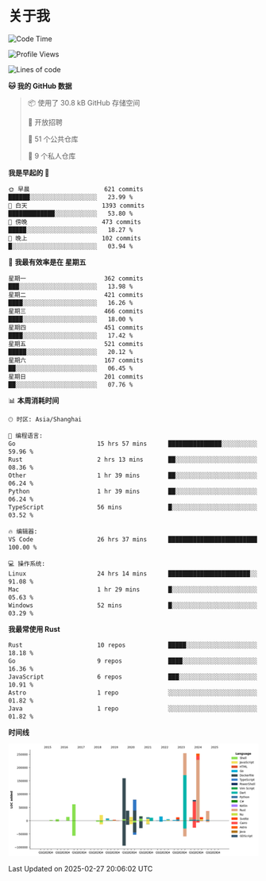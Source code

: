 # 关于我

<!--START_SECTION:waka-->
![Code Time](http://img.shields.io/badge/Code%20Time-3%2C505%20hrs%2048%20mins-blue)

![Profile Views](http://img.shields.io/badge/%E4%B8%AA%E4%BA%BA%E8%B5%84%E6%96%99%E8%A7%82%E7%9C%8B%E6%AC%A1%E6%95%B0-0-blue)

![Lines of code](https://img.shields.io/badge/%E4%BB%8E%E3%80%8CHello%20World%E3%80%8D%E8%B5%B7%E6%88%91%E5%B7%B2%E7%BB%8F%E5%86%99%E4%BA%86-1.1%20million%20%E8%A1%8C%E4%BB%A3%E7%A0%81-blue)

**🐱 我的 GitHub 数据** 

> 📦  使用了 30.8 kB GitHub 存储空间 
 > 
> 💼 开放招聘
 > 
> 📜 51 个公共仓库 
 > 
> 🔑 9 个私人仓库 
 > 
**我是早起的 🐤** 

```text
🌞 早晨                     621 commits         ██████░░░░░░░░░░░░░░░░░░░   23.99 % 
🌆 白天                     1393 commits        █████████████░░░░░░░░░░░░   53.80 % 
🌃 傍晚                     473 commits         █████░░░░░░░░░░░░░░░░░░░░   18.27 % 
🌙 晚上                     102 commits         █░░░░░░░░░░░░░░░░░░░░░░░░   03.94 % 
```
📅 **我最有效率是在 星期五** 

```text
星期一                      362 commits         ███░░░░░░░░░░░░░░░░░░░░░░   13.98 % 
星期二                      421 commits         ████░░░░░░░░░░░░░░░░░░░░░   16.26 % 
星期三                      466 commits         ████░░░░░░░░░░░░░░░░░░░░░   18.00 % 
星期四                      451 commits         ████░░░░░░░░░░░░░░░░░░░░░   17.42 % 
星期五                      521 commits         █████░░░░░░░░░░░░░░░░░░░░   20.12 % 
星期六                      167 commits         ██░░░░░░░░░░░░░░░░░░░░░░░   06.45 % 
星期日                      201 commits         ██░░░░░░░░░░░░░░░░░░░░░░░   07.76 % 
```


📊 **本周消耗时间** 

```text
🕑︎ 时区: Asia/Shanghai

💬 编程语言: 
Go                       15 hrs 57 mins      ███████████████░░░░░░░░░░   59.96 % 
Rust                     2 hrs 13 mins       ██░░░░░░░░░░░░░░░░░░░░░░░   08.36 % 
Other                    1 hr 39 mins        ██░░░░░░░░░░░░░░░░░░░░░░░   06.24 % 
Python                   1 hr 39 mins        ██░░░░░░░░░░░░░░░░░░░░░░░   06.24 % 
TypeScript               56 mins             █░░░░░░░░░░░░░░░░░░░░░░░░   03.52 % 

🔥 编辑器: 
VS Code                  26 hrs 37 mins      █████████████████████████   100.00 % 

💻 操作系统: 
Linux                    24 hrs 14 mins      ███████████████████████░░   91.08 % 
Mac                      1 hr 29 mins        █░░░░░░░░░░░░░░░░░░░░░░░░   05.63 % 
Windows                  52 mins             █░░░░░░░░░░░░░░░░░░░░░░░░   03.29 % 
```

**我最常使用 Rust** 

```text
Rust                     10 repos            █████░░░░░░░░░░░░░░░░░░░░   18.18 % 
Go                       9 repos             ████░░░░░░░░░░░░░░░░░░░░░   16.36 % 
JavaScript               6 repos             ███░░░░░░░░░░░░░░░░░░░░░░   10.91 % 
Astro                    1 repo              ░░░░░░░░░░░░░░░░░░░░░░░░░   01.82 % 
Java                     1 repo              ░░░░░░░░░░░░░░░░░░░░░░░░░   01.82 % 
```



**时间线**

![Lines of Code chart](https://raw.githubusercontent.com/catusax/catusax/master/assets/bar_graph.png)


 Last Updated on 2025-02-27 20:06:02 UTC
<!--END_SECTION:waka-->

